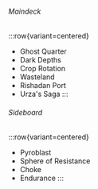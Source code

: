 ###### Maindeck

:::row{variant=centered}
- Ghost Quarter
- Dark Depths
- Crop Rotation
- Wasteland
- Rishadan Port
- Urza's Saga
:::

###### Sideboard

:::row{variant=centered}
- Pyroblast
- Sphere of Resistance
- Choke
- Endurance
:::
